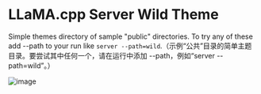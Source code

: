 # LLaMA.cpp Server Wild Theme

Simple themes directory of sample "public" directories. To try any of these add --path to your run like `server --path=wild`.（示例“公共”目录的简单主题目录。要尝试其中任何一个，请在运行中添加 --path，例如“server --path=wild”。）

![image](wild/wild.png)
